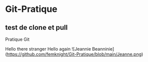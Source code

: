 # Git-Pratique

## test de clone et pull 
Pratique Git

Hello there stranger
Hello again 
![Jeannie Beanninie] (https://github.com/femknight/Git-Pratique/blob/main/Jeanne.png)
